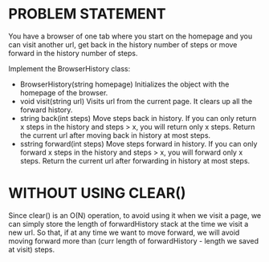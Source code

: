 # PROBLEM STATEMENT

You have a browser of one tab where you start on the homepage and you can visit another url, get back in the history number of steps or move forward in the history number of steps.

Implement the BrowserHistory class:

 - BrowserHistory(string homepage) Initializes the object with the homepage of the browser.
 - void visit(string url) Visits url from the current page. It clears up all the forward history.
 - string back(int steps) Move steps back in history. If you can only return x steps in the history and steps > x, you will return only x steps. Return the current url after moving back in history at most steps.
 - sstring forward(int steps) Move steps forward in history. If you can only forward x steps in the history and steps > x, you will forward only x steps. Return the current url after forwarding in history at most steps.

# WITHOUT USING CLEAR()

Since clear() is an O(N) operation, to avoid using it when we visit a page, we can simply store the length of forwardHistory stack at the time we visit a new url. So that, if at any time we want to move forward, we will avoid moving forward more than (curr length of forwardHistory - length we saved at visit) steps.

